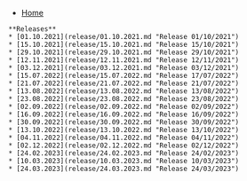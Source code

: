 <!-- docs/_sidebar.md -->

* [Home](/)
<!--* [Guide](guide.md "The greatest guide in the world")-->

	**Releases**
	* [01.10.2021](release/01.10.2021.md "Release 01/10/2021")
	* [15.10.2021](release/15.10.2021.md "Release 15/10/2021")
	* [29.10.2021](release/29.10.2021.md "Release 29/10/2021")
	* [12.11.2021](release/12.11.2021.md "Release 12/11/2021")
	* [03.12.2021](release/03.12.2021.md "Release 03/12/2021")
	* [15.07.2022](release/15.07.2022.md "Release 17/07/2022")
	* [21.07.2022](release/21.07.2022.md "Release 21/07/2022")
	* [13.08.2022](release/13.08.2022.md "Release 13/08/2022")
	* [23.08.2022](release/23.08.2022.md "Release 23/08/2022")
	* [02.09.2022](release/02.09.2022.md "Release 02/09/2022")
	* [16.09.2022](release/16.09.2022.md "Release 16/09/2022")
	* [30.09.2022](release/30.09.2022.md "Release 30/09/2022")
	* [13.10.2022](release/13.10.2022.md "Release 13/10/2022")
	* [04.11.2022](release/04.11.2022.md "Release 04/11/2022")
	* [02.12.2022](release/02.12.2022.md "Release 02/12/2022")
	* [24.02.2023](release/24.02.2023.md "Release 24/02/2023")
	* [10.03.2023](release/10.03.2023.md "Release 10/03/2023")
	* [24.03.2023](release/24.03.2023.md "Release 24/03/2023")